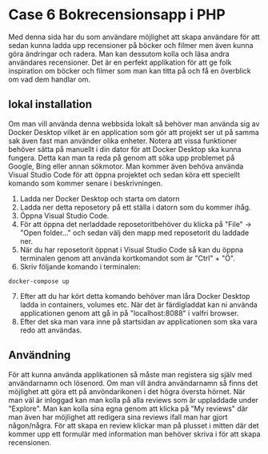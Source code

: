 # Case 6 Bokrecensionsapp i PHP

Med denna sida har du som användare möjlighet att skapa användare för att sedan kunna ladda upp recensioner på böcker och filmer men även kunna göra ändringar och radera. 
Man kan dessutom kolla och läsa andra användares recensioner. 
Det är en perfekt applikation för att ge folk inspiration om böcker och filmer som man kan titta på och få en överblick om vad dem handlar om. 

## lokal installation

Om man vill använda denna webbsida lokalt så behöver man använda sig av Docker Desktop vilket är en application som gör att projekt ser ut på samma sak även fast man använder olika enheter. 
Notera att vissa funktioner behöver sätta på manuellt i din dator för att Docker Desktop ska kunna fungera. 
Detta kan man ta reda på genom att söka upp problemet på Google, Bing eller annan sökmotor.
Man kommer även behöva använda Visual Studio Code för att öppna projektet och sedan köra ett speciellt komando som kommer senare i beskrivningen.

1. Ladda ner Docker Desktop och starta om datorn
2. Ladda ner detta reposetory på ett ställa i datorn som du kommer ihåg.
3. Öppna Visual Studio Code.
4. För att öppna det nerladdade reposetoritbehöver du klicka på "File" -> "Open folder..." och sedan välj den mapp med reposetorit du laddade ner.
5. När du har reposetorit öppnat i Visual Studio Code så kan du öppna terminalen genom att använda kortkomandot som är "Ctrl" + "Ö".
6. Skriv följande komando i terminalen:

```
docker-compose up
``` 

7. Efter att du har kört detta komando behöver man låra Docker Desktop ladda in containers, volumes etc. När det är färdigladdat kan ni använda applicationen genom att gå in på "localhost:8088" i valfri browser.
8. Efter det ska man vara inne på startsidan av applicationen som ska vara redo att användas.


## Användning

För att kunna använda applikationen så måste man registera sig själv med användarnamn och lösenord.
Om man vill ändra användarnamn så finns det möjlighet att göra ett på anvöndarikonen i det högra översta hörnet.
När man väl är inloggad kan man kolla på alla reviews som är uppladdade under "Explore".
Man kan kolla sina egna genom att klicka på "My reviews" där man även har möjlighet att redigera sina reviews ifall man har gjort någon/några.
För att skapa en review klickar man på plusset i mitten där det kommer upp ett formulär med information man behöver skriva i för att skapa recensionen. 

